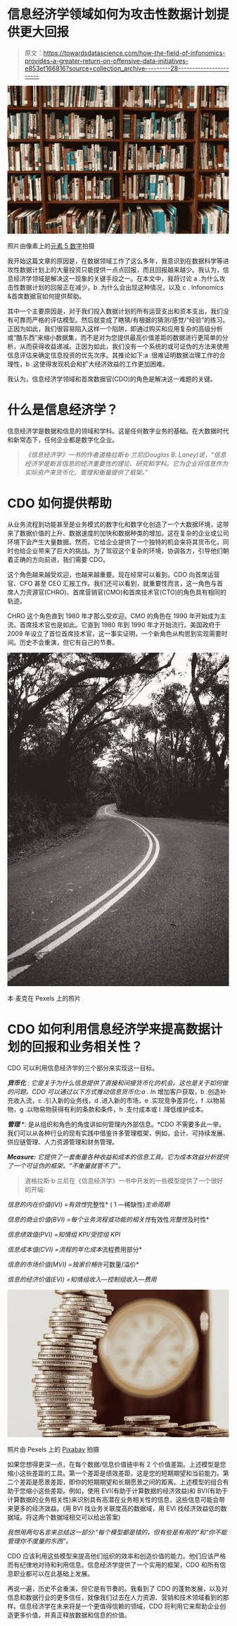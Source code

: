 # 信息经济学领域如何为攻击性数据计划提供更大回报

> 原文：<https://towardsdatascience.com/how-the-field-of-infonomics-provides-a-greater-return-on-offensive-data-initiatives-e853ef166816?source=collection_archive---------28----------------------->

![](img/9b9712a83221423f9dbf24e81b85e4f9.png)

照片由像素上的[元素 5 数字](https://www.pexels.com/photo/assorted-books-on-shelf-1370295/)拍摄

我开始这篇文章的原因是，在数据领域工作了这么多年，我意识到在数据科学等进攻性数据计划上的大量投资只能提供一点点回报，而且回报越来越少。我认为，信息经济学领域是解决这一现象的关键手段之一。在本文中，我将讨论 a .为什么攻击性数据计划的回报正在减少，b .为什么会出现这种情况，以及 c . Infonomics &首席数据官如何提供帮助。

其中一个主要原因是，对于我们投入数据计划的所有运营支出和资本支出，我们没有可靠而严格的评估模型。然后就变成了瞎猜/有根据的猜测/感觉/“经验”的练习。正因为如此，我们很容易陷入这样一个陷阱，即通过购买和应用复杂的高级分析或“酷东西”来缩小数据集，而不是对为您提供最高价值差距的数据进行更简单的分析，从而获得收益递减。正因为如此，我们没有一个系统的或可证伪的方法来使用信息评估来确定信息投资的优先次序。其推论如下:a .很难证明数据治理工作的合理性，b .这使得发现机会和扩大经济效益的工作更加困难。

我认为，信息经济学领域和首席数据官(CDO)的角色是解决这一难题的关键。

# 什么是信息经济学？

信息经济学是数据和信息的领域和学科。这是任何数字业务的基础。在大数据时代和新常态下，任何企业都是数字化企业。

> *《信息经济学》一书的作者道格拉斯·b·兰尼(Douglas B. Laney)说，“信息经济学是断言信息的经济重要性的理论、研究和学科。它为企业将信息作为实际资产来货币化、管理和衡量提供了框架。”*

# CDO 如何提供帮助

从业务流程到功能甚至是业务模式的数字化和数字化创造了一个大数据环境，这带来了数据价值的上升、数据速度的加快和数据种类的增加。这在复杂的企业或公司环境下会产生大量数据。然而，它给企业提供了一个独特的机会来将其货币化，同时也给企业带来了巨大的挑战。为了驾驭这个复杂的环境，协调各方，引导他们朝着正确的方向前进，我们需要 CDO。

这个角色越来越受欢迎，也越来越重要。现在经常可以看到，CDO 向首席运营官、CFO 甚至 CEO 汇报工作。我们还可以看到，就重要性而言，这一角色与首席人力资源官(CHRO)、首席营销官(CMO)和首席技术官(CTO)的角色具有相同的轨迹。

CHRO 这个角色直到 1980 年才那么受欢迎。CMO 的角色在 1990 年开始成为主流。首席技术官也是如此。它直到 1980 年到 1990 年才开始流行。美国政府于 2009 年设立了首位首席技术官，这一事实证明，一个新角色从构思到实现需要时间。历史不会重演，但它有自己的节奏。

![](img/72c7ca029c8f025d8880c35224bd86ba.png)

本·麦克在 Pexels 上的照片

# CDO 如何利用信息经济学来提高数据计划的回报和业务相关性？

CDO 可以利用信息经济学的三个部分来实现这一目标。

***货币化*** *:
它是关于为什么信息提供了直接和间接货币化的机会。这也是关于如何做的问题。CDO 可以通过以下方式推动信息货币化:a . I*n 增加客户获取，b .创造补充收入流，c .引入新的业务线，d .进入新的市场，e .实现竞争差异化，f .以物易物，g .以物易物获得有利的条款和条件，h .支付成本或 I .降低维护成本。

***管理*** *:
是从组织和角色的角度讲如何管理内外部信息。*CDO 不需要多此一举。我们可以从各种行业的现有实践中借鉴许多管理框架，例如，会计、可持续发展、供应链管理、人力资源管理和财务管理。

***Measure:*** *它提供了一套衡量各种收益和成本的信息工具。它为成本效益分析提供了一个可证伪的框架。“不衡量就管不了”。*

> 道格拉斯·b·兰尼在《信息经济学》一书中开发的一些模型提供了一个很好的开端:

*信息的内在价值(IVI) =有效性*完整性* ( 1 —稀缺性)*生命周期*

*信息的商业价值(BVI) =每个业务流程或功能的相关性*有效性*完整性*及时性*

*信息绩效值(PVI) =知情组 KPI/受控组 KPI*

*信息成本值(CVI) =流程的年化成本*流程费用部分*

*信息的市场价值(MVI) =独家价格*许可数量/溢价*

*信息的经济价值(EVI) =知情组收入—控制组收入—费用*

![](img/fd10f535d3c9c2859556fa8415ff88fb.png)

照片由 Pexels 上的 [Pixabay](https://www.pexels.com/photo/silver-and-gold-coins-128867/) 拍摄

如果您想得更深一点，在每个数据/信息价值链中有 2 个价值差距。上述模型是您缩小这些差距的工具。第一个差距是绩效差距，这是您的短期期望和当前能力。第二个差距是愿景差距，即你的短期期望和长期愿景之间的距离。上述模型的组合有助于您缩小这些差距。例如，使用 EVI(有助于计算数据的经济效益)和 BVI(有助于计算数据的业务相关性)来识别具有高潜在业务相关性的信息，这些信息可能会带来更多的经济效益。(用 BVI 找业务关联度高的数据域，用 EVI 找经济效益低的数据域。将这两个数据域相交可以给出答案)

*我想用两句名言来总结这一部分:“每个模型都是错的，但有些是有用的”和“你不能管理你不度量的东西”。*

CDO 应该利用这些模型来提高他们组织的效率和创造价值的能力。他们应该严格而有纪律地对待和利用信息。信息经济学提供了一个实用的框架，CDO 和所有信息职业都可以在此基础上发展。

再说一遍，历史不会重演，但它是有节奏的。我看到了 CDO 的蓬勃发展，以及对信息和数据行业的更多信任，就像我们过去在人力资源、营销和技术领域看到的那样。信息经济学在未来将是一个更值得信赖的领域，CDO 将利用它来帮助企业创造更多价值，并真正释放数据和信息的价值。